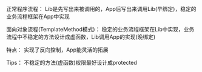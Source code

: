 正常程序流程：
    Lib是先写出来被调用的，App后写出来调用Lib(早绑定)，稳定的业务流程框架在App中实现

面向对象流程(TemplateMethod模式)：
    稳定的业务流程框架在Lib中实现，业务流程中不稳定的方法设计成虚函数，Lib调用App的实现(晚绑定)

特点：
    实现了反向控制，App能灵活的拓展

Tips：
    不稳定的方法(虚函数)权限最好设计成protected